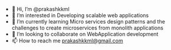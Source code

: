 - 👋 Hi, I’m @prakashkkml
- 👀 I’m interested in Developing scalable web applications
- 🌱 I’m currently learning Micro services design patterns and the challenges to create microservices from monolith applications
- 💞️ I’m looking to collaborate on WebApplication development
- 📫 How to reach me prakashkkml@gmail.com

<!---
prakashkkml/prakashkkml is a ✨ special ✨ repository because its `README.md` (this file) appears on your GitHub profile.
You can click the Preview link to take a look at your changes.
--->
